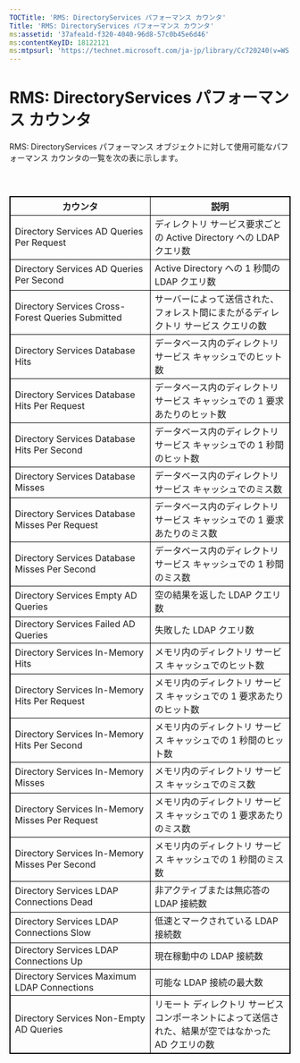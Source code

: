 ```yaml
---
TOCTitle: 'RMS: DirectoryServices パフォーマンス カウンタ'
Title: 'RMS: DirectoryServices パフォーマンス カウンタ'
ms:assetid: '37afea1d-f320-4040-96d8-57c0b45e6d46'
ms:contentKeyID: 18122121
ms:mtpsurl: 'https://technet.microsoft.com/ja-jp/library/Cc720240(v=WS.10)'
---
```


RMS: DirectoryServices パフォーマンス カウンタ
==============================================

RMS: DirectoryServices パフォーマンス オブジェクトに対して使用可能なパフォーマンス カウンタの一覧を次の表に示します。

###  

 
<p> </p>
<table style="border:1px solid black;">
<colgroup>
<col width="50%" />
<col width="50%" />
</colgroup>
<thead>
<tr class="header">
<th style="border:1px solid black;" >カウンタ</th>
<th style="border:1px solid black;" >説明</th>
</tr>
</thead>
<tbody>
<tr class="odd">
<td style="border:1px solid black;">Directory Services AD Queries Per Request</td>
<td style="border:1px solid black;">ディレクトリ サービス要求ごとの Active Directory への LDAP クエリ数</td>
</tr>
<tr class="even">
<td style="border:1px solid black;">Directory Services AD Queries Per Second</td>
<td style="border:1px solid black;">Active Directory への 1 秒間の LDAP クエリ数</td>
</tr>
<tr class="odd">
<td style="border:1px solid black;">Directory Services Cross-Forest Queries Submitted</td>
<td style="border:1px solid black;">サーバーによって送信された、フォレスト間にまたがるディレクトリ サービス クエリの数</td>
</tr>
<tr class="even">
<td style="border:1px solid black;">Directory Services Database Hits</td>
<td style="border:1px solid black;">データベース内のディレクトリ サービス キャッシュでのヒット数</td>
</tr>
<tr class="odd">
<td style="border:1px solid black;">Directory Services Database Hits Per Request</td>
<td style="border:1px solid black;">データベース内のディレクトリ サービス キャッシュでの 1 要求あたりのヒット数</td>
</tr>
<tr class="even">
<td style="border:1px solid black;">Directory Services Database Hits Per Second</td>
<td style="border:1px solid black;">データベース内のディレクトリ サービス キャッシュでの 1 秒間のヒット数</td>
</tr>
<tr class="odd">
<td style="border:1px solid black;">Directory Services Database Misses</td>
<td style="border:1px solid black;">データベース内のディレクトリ サービス キャッシュでのミス数</td>
</tr>
<tr class="even">
<td style="border:1px solid black;">Directory Services Database Misses Per Request</td>
<td style="border:1px solid black;">データベース内のディレクトリ サービス キャッシュでの 1 要求あたりのミス数</td>
</tr>
<tr class="odd">
<td style="border:1px solid black;">Directory Services Database Misses Per Second</td>
<td style="border:1px solid black;">データベース内のディレクトリ サービス キャッシュでの 1 秒間のミス数</td>
</tr>
<tr class="even">
<td style="border:1px solid black;">Directory Services Empty AD Queries</td>
<td style="border:1px solid black;">空の結果を返した LDAP クエリ数</td>
</tr>
<tr class="odd">
<td style="border:1px solid black;">Directory Services Failed AD Queries</td>
<td style="border:1px solid black;">失敗した LDAP クエリ数</td>
</tr>
<tr class="even">
<td style="border:1px solid black;">Directory Services In-Memory Hits</td>
<td style="border:1px solid black;">メモリ内のディレクトリ サービス キャッシュでのヒット数</td>
</tr>
<tr class="odd">
<td style="border:1px solid black;">Directory Services In-Memory Hits Per Request</td>
<td style="border:1px solid black;">メモリ内のディレクトリ サービス キャッシュでの 1 要求あたりのヒット数</td>
</tr>
<tr class="even">
<td style="border:1px solid black;">Directory Services In-Memory Hits Per Second</td>
<td style="border:1px solid black;">メモリ内のディレクトリ サービス キャッシュでの 1 秒間のヒット数</td>
</tr>
<tr class="odd">
<td style="border:1px solid black;">Directory Services In-Memory Misses</td>
<td style="border:1px solid black;">メモリ内のディレクトリ サービス キャッシュでのミス数</td>
</tr>
<tr class="even">
<td style="border:1px solid black;">Directory Services In-Memory Misses Per Request</td>
<td style="border:1px solid black;">メモリ内のディレクトリ サービス キャッシュでの 1 要求あたりのミス数</td>
</tr>
<tr class="odd">
<td style="border:1px solid black;">Directory Services In-Memory Misses Per Second</td>
<td style="border:1px solid black;">メモリ内のディレクトリ サービス キャッシュでの 1 秒間のミス数</td>
</tr>
<tr class="even">
<td style="border:1px solid black;">Directory Services LDAP Connections Dead</td>
<td style="border:1px solid black;">非アクティブまたは無応答の LDAP 接続数</td>
</tr>
<tr class="odd">
<td style="border:1px solid black;">Directory Services LDAP Connections Slow</td>
<td style="border:1px solid black;">低速とマークされている LDAP 接続数</td>
</tr>
<tr class="even">
<td style="border:1px solid black;">Directory Services LDAP Connections Up</td>
<td style="border:1px solid black;">現在稼動中の LDAP 接続数</td>
</tr>
<tr class="odd">
<td style="border:1px solid black;">Directory Services Maximum LDAP Connections</td>
<td style="border:1px solid black;">可能な LDAP 接続の最大数</td>
</tr>
<tr class="even">
<td style="border:1px solid black;">Directory Services Non-Empty AD Queries</td>
<td style="border:1px solid black;">リモート ディレクトリ サービス コンポーネントによって送信された、結果が空ではなかった AD クエリの数</td>
</tr>
</tbody>
</table>
